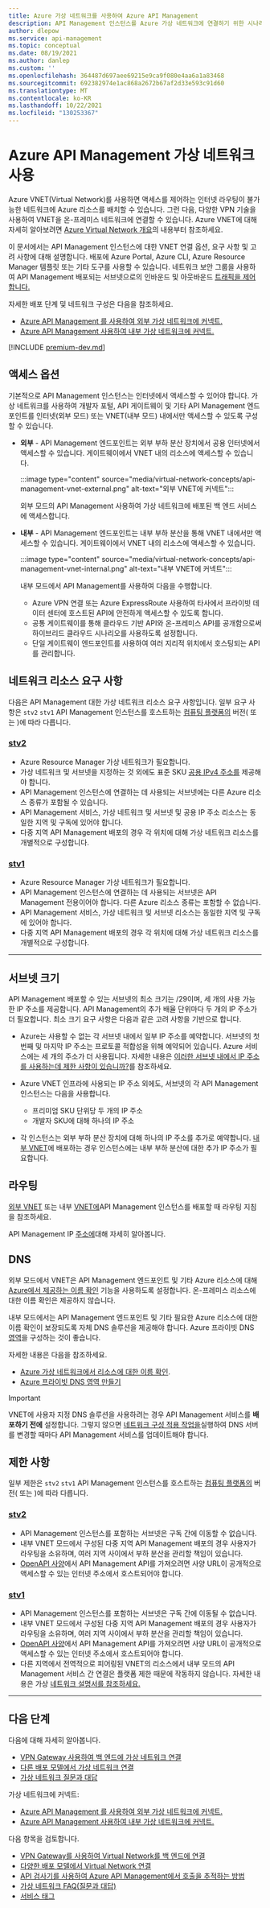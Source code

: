 ```yaml
---
title: Azure 가상 네트워크를 사용하여 Azure API Management
description: API Management 인스턴스를 Azure 가상 네트워크에 연결하기 위한 시나리오 및 요구 사항에 대해 알아봅니다.
author: dlepow
ms.service: api-management
ms.topic: conceptual
ms.date: 08/19/2021
ms.author: danlep
ms.custom: ''
ms.openlocfilehash: 364487d697aee69215e9ca9f080e4aa6a1a83468
ms.sourcegitcommit: 692382974e1ac868a2672b67af2d33e593c91d60
ms.translationtype: MT
ms.contentlocale: ko-KR
ms.lasthandoff: 10/22/2021
ms.locfileid: "130253367"
---
```

# <a name="use-a-virtual-network-with-azure-api-management"></a>Azure API Management 가상 네트워크 사용

Azure VNET(Virtual Network)를 사용하면 액세스를 제어하는 인터넷 라우팅이 불가능한 네트워크에 Azure 리소스를 배치할 수 있습니다. 그런 다음, 다양한 VPN 기술을 사용하여 VNET을 온-프레미스 네트워크에 연결할 수 있습니다. Azure VNET에 대해 자세히 알아보려면 [Azure Virtual Network 개요](../virtual-network/virtual-networks-overview.md)의 내용부터 참조하세요.

이 문서에서는 API Management 인스턴스에 대한 VNET 연결 옵션, 요구 사항 및 고려 사항에 대해 설명합니다. 배포에 Azure Portal, Azure CLI, Azure Resource Manager 템플릿 또는 기타 도구를 사용할 수 있습니다. 네트워크 보안 그룹을 사용하여 API Management 배포되는 서브넷으로의 인바운드 및 아웃바운드 [트래픽을 제어합니다.][NetworkSecurityGroups]

자세한 배포 단계 및 네트워크 구성은 다음을 참조하세요.

* [Azure API Management 를 사용하여 외부 가상 네트워크에 커넥트.](./api-management-using-with-vnet.md)
* [Azure API Management 사용하여 내부 가상 네트워크에 커넥트.](./api-management-using-with-internal-vnet.md)

[!INCLUDE [premium-dev.md](../../includes/api-management-availability-premium-dev.md)]

## <a name="access-options"></a>액세스 옵션

기본적으로 API Management 인스턴스는 인터넷에서 액세스할 수 있어야 합니다. 가상 네트워크를 사용하여 개발자 포털, API 게이트웨이 및 기타 API Management 엔드포인트를 인터넷(외부 모드) 또는 VNET(내부 모드) 내에서만 액세스할 수 있도록 구성할 수 있습니다. 

* **외부** - API Management 엔드포인트는 외부 부하 분산 장치에서 공용 인터넷에서 액세스할 수 있습니다. 게이트웨이에서 VNET 내의 리소스에 액세스할 수 있습니다.

    :::image type="content" source="media/virtual-network-concepts/api-management-vnet-external.png" alt-text="외부 VNET에 커넥트":::

    외부 모드의 API Management 사용하여 가상 네트워크에 배포된 백 엔드 서비스에 액세스합니다.

* **내부** - API Management 엔드포인트는 내부 부하 분산을 통해 VNET 내에서만 액세스할 수 있습니다. 게이트웨이에서 VNET 내의 리소스에 액세스할 수 있습니다.

    :::image type="content" source="media/virtual-network-concepts/api-management-vnet-internal.png" alt-text="내부 VNET에 커넥트":::

    내부 모드에서 API Management를 사용하여 다음을 수행합니다.

    * Azure VPN 연결 또는 Azure ExpressRoute 사용하여 타사에서 프라이빗 데이터 센터에 호스트된 API에 안전하게 액세스할 수 있도록 합니다.
    * 공통 게이트웨이를 통해 클라우드 기반 API와 온-프레미스 API를 공개함으로써 하이브리드 클라우드 시나리오를 사용하도록 설정합니다.
    * 단일 게이트웨이 엔드포인트를 사용하여 여러 지리적 위치에서 호스팅되는 API를 관리합니다.


## <a name="network-resource-requirements"></a>네트워크 리소스 요구 사항

다음은 API Management 대한 가상 네트워크 리소스 요구 사항입니다. 일부 요구 사항은 `stv2` `stv1` API Management 인스턴스를 호스트하는 [컴퓨팅 플랫폼의](compute-infrastructure.md) 버전( 또는 )에 따라 다릅니다.

### <a name="stv2"></a>[stv2](#tab/stv2)

* Azure Resource Manager 가상 네트워크가 필요합니다.
* 가상 네트워크 및 서브넷을 지정하는 것 외에도 표준 SKU [공용 IPv4 주소를](../virtual-network/ip-services/public-ip-addresses.md#standard) 제공해야 합니다.
* API Management 인스턴스에 연결하는 데 사용되는 서브넷에는 다른 Azure 리소스 종류가 포함될 수 있습니다.
* API Management 서비스, 가상 네트워크 및 서브넷 및 공용 IP 주소 리소스는 동일한 지역 및 구독에 있어야 합니다.
* 다중 지역 API Management 배포의 경우 각 위치에 대해 가상 네트워크 리소스를 개별적으로 구성합니다.

### <a name="stv1"></a>[stv1](#tab/stv1)

* Azure Resource Manager 가상 네트워크가 필요합니다.
* API Management 인스턴스에 연결하는 데 사용되는 서브넷은 API Management 전용이어야 합니다. 다른 Azure 리소스 종류는 포함할 수 없습니다.
* API Management 서비스, 가상 네트워크 및 서브넷 리소스는 동일한 지역 및 구독에 있어야 합니다.
* 다중 지역 API Management 배포의 경우 각 위치에 대해 가상 네트워크 리소스를 개별적으로 구성합니다.

---

## <a name="subnet-size"></a>서브넷 크기

API Management 배포할 수 있는 서브넷의 최소 크기는 /29이며, 세 개의 사용 가능한 IP 주소를 제공합니다. API Management의 추가 배율 단위마다 두 개의 IP 주소가 더 필요합니다. 최소 크기 요구 사항은 다음과 같은 고려 사항을 기반으로 합니다.

* Azure는 사용할 수 없는 각 서브넷 내에서 일부 IP 주소를 예약합니다. 서브넷의 첫 번째 및 마지막 IP 주소는 프로토콜 적합성을 위해 예약되어 있습니다. Azure 서비스에는 세 개의 주소가 더 사용됩니다. 자세한 내용은 [이러한 서브넷 내에서 IP 주소를 사용하는데 제한 사항이 있습니까?](../virtual-network/virtual-networks-faq.md#are-there-any-restrictions-on-using-ip-addresses-within-these-subnets)를 참조하세요.

* Azure VNET 인프라에 사용되는 IP 주소 외에도, 서브넷의 각 API Management 인스턴스는 다음을 사용합니다.
    * 프리미엄 SKU 단위당 두 개의 IP 주소 
    * 개발자 SKU에 대해 하나의 IP 주소 

* 각 인스턴스는 외부 부하 분산 장치에 대해 하나의 IP 주소를 추가로 예약합니다. [내부 VNET](./api-management-using-with-internal-vnet.md)에 배포하는 경우 인스턴스에는 내부 부하 분산에 대한 추가 IP 주소가 필요합니다.

## <a name="routing"></a>라우팅

[외부 VNET](./api-management-using-with-vnet.md#routing) 또는 내부 [VNET에](./api-management-using-with-internal-vnet.md#routing)API Management 인스턴스를 배포할 때 라우팅 지침을 참조하세요.

API Management IP [주소에](api-management-howto-ip-addresses.md)대해 자세히 알아봅니다.

## <a name="dns"></a>DNS

외부 모드에서 VNET은 API Management 엔드포인트 및 기타 Azure 리소스에 대해 [Azure에서 제공하는 이름 확인](../virtual-network/virtual-networks-name-resolution-for-vms-and-role-instances.md#azure-provided-name-resolution) 기능을 사용하도록 설정합니다. 온-프레미스 리소스에 대한 이름 확인은 제공하지 않습니다. 

내부 모드에서는 API Management 엔드포인트 및 기타 필요한 Azure 리소스에 대한 이름 확인이 보장되도록 자체 DNS 솔루션을 제공해야 합니다. Azure 프라이빗 DNS [영역](../dns/private-dns-overview.md)을 구성하는 것이 좋습니다.

자세한 내용은 다음을 참조하세요. 
* [Azure 가상 네트워크에서 리소스에 대한 이름 확인](../virtual-network/virtual-networks-name-resolution-for-vms-and-role-instances.md#name-resolution-that-uses-your-own-dns-server).  
* [Azure 프라이빗 DNS 영역 만들기](../dns/private-dns-getstarted-portal.md)

> [!IMPORTANT]
> VNET에 사용자 지정 DNS 솔루션을 사용하려는 경우 API Management 서비스를 **배포하기 전에** 설정합니다. 그렇지 않으면 [네트워크 구성 적용 작업을](/rest/api/apimanagement/2020-12-01/api-management-service/apply-network-configuration-updates)실행하여 DNS 서버를 변경할 때마다 API Management 서비스를 업데이트해야 합니다.

## <a name="limitations"></a>제한 사항

일부 제한은 `stv2` `stv1` API Management 인스턴스를 호스트하는 [컴퓨팅 플랫폼의](compute-infrastructure.md) 버전( 또는 )에 따라 다릅니다.

### <a name="stv2"></a>[stv2](#tab/stv2)

* API Management 인스턴스를 포함하는 서브넷은 구독 간에 이동할 수 없습니다.
* 내부 VNET 모드에서 구성된 다중 지역 API Management 배포의 경우 사용자가 라우팅을 소유하며, 여러 지역 사이에서 부하 분산을 관리할 책임이 있습니다.
* [OpenAPI 사양](import-and-publish.md)에서 API Management API를 가져오려면 사양 URL이 공개적으로 액세스할 수 있는 인터넷 주소에서 호스트되어야 합니다.

### <a name="stv1"></a>[stv1](#tab/stv1)

* API Management 인스턴스를 포함하는 서브넷은 구독 간에 이동될 수 없습니다.
* 내부 VNET 모드에서 구성된 다중 지역 API Management 배포의 경우 사용자가 라우팅을 소유하며, 여러 지역 사이에서 부하 분산을 관리할 책임이 있습니다.
* [OpenAPI 사양](import-and-publish.md)에서 API Management API를 가져오려면 사양 URL이 공개적으로 액세스할 수 있는 인터넷 주소에서 호스트되어야 합니다.
* 다른 지역에서 전역적으로 피어링된 VNET의 리소스에서 내부 모드의 API Management 서비스 간 연결은 플랫폼 제한 때문에 작동하지 않습니다. 자세한 내용은 가상 [네트워크 설명서를 참조하세요.](../virtual-network/virtual-network-manage-peering.md#requirements-and-constraints)

---

## <a name="next-steps"></a>다음 단계

다음에 대해 자세히 알아봅니다.

* [VPN Gateway 사용하여 백 엔드에 가상 네트워크 연결](../vpn-gateway/design.md#s2smulti)
* [다른 배포 모델에서 가상 네트워크 연결](../vpn-gateway/vpn-gateway-connect-different-deployment-models-powershell.md)
* [가상 네트워크 질문과 대답](../virtual-network/virtual-networks-faq.md)

가상 네트워크에 커넥트:
* [Azure API Management 를 사용하여 외부 가상 네트워크에 커넥트.](./api-management-using-with-vnet.md)
* [Azure API Management 사용하여 내부 가상 네트워크에 커넥트.](./api-management-using-with-internal-vnet.md)

다음 항목을 검토합니다.

* [VPN Gateway를 사용하여 Virtual Network를 백 엔드에 연결](../vpn-gateway/design.md#s2smulti)
* [다양한 배포 모델에서 Virtual Network 연결](../vpn-gateway/vpn-gateway-connect-different-deployment-models-powershell.md)
* [API 검사기를 사용하여 Azure API Management에서 호출을 추적하는 방법](api-management-howto-api-inspector.md)
* [가상 네트워크 FAQ(질문과 대답)](../virtual-network/virtual-networks-faq.md)
* [서비스 태그](../virtual-network/network-security-groups-overview.md#service-tags)

[api-management-using-vnet-menu]: ./media/api-management-using-with-vnet/api-management-menu-vnet.png
[api-management-setup-vpn-select]: ./media/api-management-using-with-vnet/api-management-using-vnet-select.png
[api-management-setup-vpn-add-api]: ./media/api-management-using-with-vnet/api-management-using-vnet-add-api.png
[api-management-vnet-private]: ./media/virtual-network-concepts/api-management-vnet-internal.png
[api-management-vnet-public]: ./media/virtual-network-concepts/api-management-vnet-external.png

[Enable VPN connections]: #enable-vpn
[Connect to a web service behind VPN]: #connect-vpn
[Related content]: #related-content

[UDRs]: ../virtual-network/virtual-networks-udr-overview.md
[NetworkSecurityGroups]: ../virtual-network/network-security-groups-overview.md
[ServiceEndpoints]: ../virtual-network/virtual-network-service-endpoints-overview.md
[ServiceTags]: ../virtual-network/network-security-groups-overview.md#service-tags